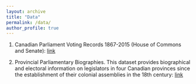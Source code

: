 ```yaml
---
layout: archive
title: "Data"
permalink: /data/
author_profile: true
---
```


1. Canadian Parliament Voting Records 1867-2015 (House of Commons and Senate): 
[link](https://github.com/jf-godbout/data)

2. Provincial Parliamentary Biographies. This dataset provides biographical and electoral information on legislators in four Canadian provinces since the establishment of their colonial assemblies in the 18th century:
[link](https://dataverse.harvard.edu/dataset.xhtml?persistentId=doi:10.7910/DVN/LZPEFQ)

